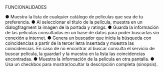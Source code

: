 FUNCIONALIDADES

● Muestra la lista de cualquier catálogo de películas que sea de tu preferencia.
● Al seleccionar el título de la película, muestra en un dialogfragment la imagen de la portada y
ratings.
● Guarda la información de las películas consultadas en un base de datos para poder
buscarlas sin conexión a internet.
● Genera un buscador que inicia la búsqueda con coincidencias a partir de la tercer
letra insertada y muestra las coincidencias. En caso de no encontrar al buscar consulta el
servicio de buscar película, la guardarl y la muestra en la lista las coincidencias encontradas.
● Muestra la información de la película en otra pantalla.
● Usa un checkbox para mostrar/ocultar la descripción completa (sinopsis).
